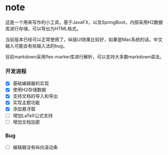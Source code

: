 # note

这是一个用来写作的小工具，基于JavaFX，以及SpringBoot，内部采用H2数据库进行存储，可以导出为HTML格式。

当前版本已经可以正常使用了，纵版UI效果比较好，如果是Mac系统的话，中文输入可能会有些输入法的bug。

目前markdown采用flex-marker库进行解析，可以支持大多数markdown语法。

### 开发进程

* [x] 基础编辑器的实现
* [x] 使用H2存储数据
* [x] 支持文档的导入和导出
* [x] 实现主题功能
* [x] 添加悬浮窗
* [ ] 增加LaTeX公式支持
* [ ] 增加文档加密

### Bug

* [ ] 编辑器没有纵向滚动条
